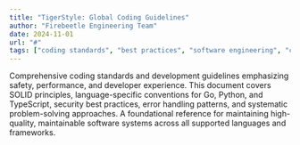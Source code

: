 ```yaml
---
title: "TigerStyle: Global Coding Guidelines"
author: "Firebeetle Engineering Team"
date: 2024-11-01
url: "#"
tags: ["coding standards", "best practices", "software engineering", "code quality", "development methodology"]
---
```


Comprehensive coding standards and development guidelines emphasizing safety, performance, and developer experience. This document covers SOLID principles, language-specific conventions for Go, Python, and TypeScript, security best practices, error handling patterns, and systematic problem-solving approaches. A foundational reference for maintaining high-quality, maintainable software systems across all supported languages and frameworks.